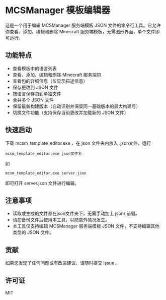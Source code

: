 # MCSManager 模板编辑器

这是一个用于编辑 MCSManager 服务端模板 JSON 文件的命令行工具。它允许你查看、添加、编辑和删除 Minecraft 服务端模板，无需图形界面，单个文件即可运行。

## 功能特点

- 查看模板中的语言列表
- 查看、添加、编辑和删除 Minecraft 服务端包
- 查看包的详细信息（仅显示描述信息）
- 保存更改到 JSON 文件
- 按语言保存包到单独文件
- 合并多个 JSON 文件
- 保留最新构建版本（自动识别并保留同一基础版本的最大构建号）
- 切换文件功能（支持保存当前更改并加载新的 JSON 文件）

## 快速启动

下载 mcsm_template_editor.exe ，在 json 文件夹内放入 .json文件，运行
```
mcsm_template_editor.exe json文件名
```
如
```
mcsm_template_editor.exe server.json
```
即可打开 server.json 文件进行编辑。


## 注意事项

- 读取或生成的文件都在json文件夹下，无需手动加上 json/ 前缀。
- 请在备份文件后使用本工具，以防意外情况发生。
- 本工具仅支持编辑 MCSManager 服务端模板 JSON 文件，不支持编辑其他类型的 JSON 文件。

## 贡献

如果您发现了任何问题或有改进建议，请随时提交 issue 。

## 许可证

MIT